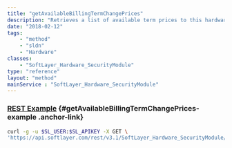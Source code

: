 ```yaml
---
title: "getAvailableBillingTermChangePrices"
description: "Retrieves a list of available term prices to this hardware. Currently, price terms are only available for increasing term length to monthly billed servers. "
date: "2018-02-12"
tags:
    - "method"
    - "sldn"
    - "Hardware"
classes:
    - "SoftLayer_Hardware_SecurityModule"
type: "reference"
layout: "method"
mainService : "SoftLayer_Hardware_SecurityModule"
---
```


### [REST Example](#getAvailableBillingTermChangePrices-example) <a href="/article/rest/"><i class="fas fa-question"></i></a> {#getAvailableBillingTermChangePrices-example .anchor-link} 
```bash
curl -g -u $SL_USER:$SL_APIKEY -X GET \
'https://api.softlayer.com/rest/v3.1/SoftLayer_Hardware_SecurityModule/{SoftLayer_Hardware_SecurityModuleID}/getAvailableBillingTermChangePrices'
```
